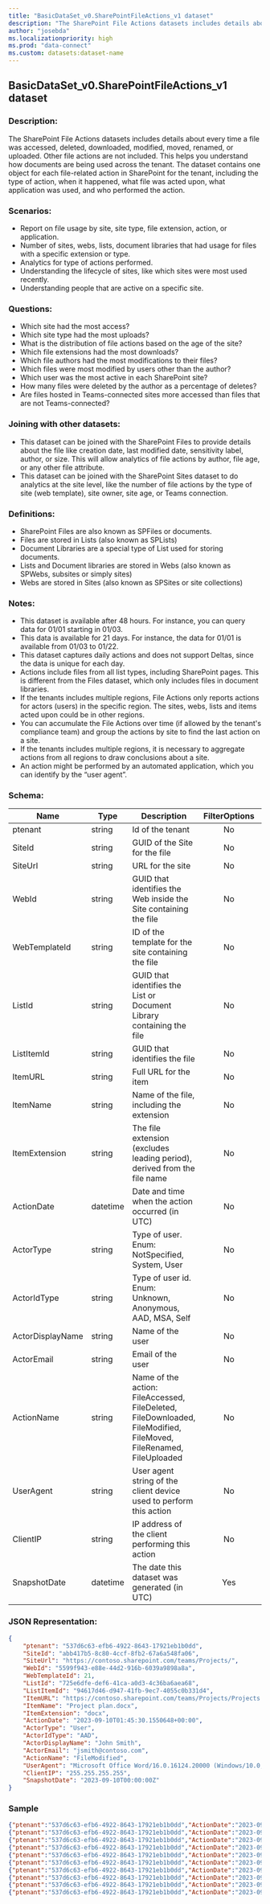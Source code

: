 ```yaml
---
title: "BasicDataSet_v0.SharePointFileActions_v1 dataset"
description: "The SharePoint File Actions datasets includes details about every file action"
author: "josebda"
ms.localizationpriority: high
ms.prod: "data-connect"
ms.custom: datasets:dataset-name
---
```


## BasicDataSet_v0.SharePointFileActions_v1 dataset

### Description: 

The SharePoint File Actions datasets includes details about every time a file was accessed, deleted, downloaded, modified, moved, renamed, or uploaded. Other file actions are not included. This helps you understand how documents are being used across the tenant. The dataset contains one object for each file-related action in SharePoint for the tenant, including the type of action, when it happened, what file was acted upon, what application was used, and who performed the action. 

### Scenarios:

- Report on file usage by site, site type, file extension, action, or application. 
- Number of sites, webs, lists, document libraries that had usage for files with a specific extension or type.
- Analytics for type of actions performed.
- Understanding the lifecycle of sites, like which sites were most used recently. 
- Understanding people that are active on a specific site. 

### Questions:

- Which site had the most access?
- Which site type had the most uploads?
- What is the distribution of file actions based on the age of the site?
- Which file extensions had the most downloads?
- Which file authors had the most modifications to their files?
- Which files were most modified by users other than the author?
- Which user was the most active in each SharePoint site?
- How many files were deleted by the author as a percentage of deletes?
- Are files hosted in Teams-connected sites more accessed than files that are not Teams-connected?

### Joining with other datasets:

- This dataset can be joined with the SharePoint Files to provide details about the file like creation date, last modified date, sensitivity label, author, or size. This will allow analytics of file actions by author, file age, or any other file attribute.
- This dataset can be joined with the SharePoint Sites dataset to do analytics at the site level, like the number of file actions by the type of site (web template), site owner, site age, or Teams connection.

### Definitions:

- SharePoint Files are also known as SPFiles or documents.
- Files are stored in Lists (also known as SPLists)
- Document Libraries are a special type of List used for storing documents.
- Lists and Document libraries are stored in Webs (also known as SPWebs, subsites or simply sites)
- Webs are stored in Sites (also known as SPSites or site collections)

### Notes:

- This dataset is available after 48 hours. For instance, you can query data for 01/01 starting in 01/03.
- This data is available for 21 days. For instance, the data for 01/01 is available from 01/03 to 01/22.
- This dataset captures daily actions and does not support Deltas, since the data is unique for each day.
- Actions include files from all list types, including SharePoint pages. This is different from the Files dataset, which only includes files in document libraries.
- If the tenants includes multiple regions, File Actions only reports actions for actors (users) in the specific region. The sites, webs, lists and items acted upon could be in other regions.
- You can accumulate the File Actions over time (if allowed by the tenant's compliance team) and group the actions by site to find the last action on a site. 
- If the tenants includes multiple regions, it is necessary to aggregate actions from all regions to draw conclusions about a site.
- An action might be performed by an automated application, which you can identify by the “user agent”. 

### Schema:

| **Name** | **Type** | **Description** | **FilterOptions** | **IsDateFilter** |
|-|-|-|:-:|:-:|
| ptenant | string | Id of the tenant | No | False |
| SiteId | string | GUID of the Site for the file | No | False |
| SiteUrl | string | URL for the site | No | False |
| WebId | string | GUID that identifies the Web inside the Site containing the file | No | False |
| WebTemplateId | string | ID of the template for the site containing the file | No | False |
| ListId | string | GUID that identifies the List or Document Library containing the file | No | False |
| ListItemId | string | GUID that identifies the file | No | False |
| ItemURL | string | Full URL for the item | No | False |
| ItemName | string | Name of the file, including the extension | No | False |
| ItemExtension | string | The file extension (excludes leading period), derived from the file name | No | False |
| ActionDate | datetime | Date and time when the action occurred (in UTC) | No | False |
| ActorType | string | Type of user. Enum: NotSpecified, System, User | No | False |
| ActorIdType | string | Type of user id. Enum: Unknown, Anonymous, AAD, MSA, Self | No | False |
| ActorDisplayName | string | Name of the user | No | False |
| ActorEmail | string | Email of the user | No | False |
| ActionName | string | Name of the action: FileAccessed, FileDeleted, FileDownloaded, FileModified, FileMoved, FileRenamed, FileUploaded | No | False |
| UserAgent | string | User agent string of the client device used to perform this action | No | False |
| ClientIP | string | IP address of the client performing this action | No | False |
| SnapshotDate | datetime | The date this dataset was generated (in UTC) | Yes | True |

### JSON Representation:

```json
{
    "ptenant": "537d6c63-efb6-4922-8643-17921eb1b0dd",
    "SiteId": "abb417b5-8c80-4ccf-8fb2-67a6a548fa06",
    "SiteUrl": "https://contoso.sharepoint.com/teams/Projects/",
    "WebId": "5599f943-e88e-44d2-916b-6039a9898a8a",
    "WebTemplateId": 21,
    "ListId": "725e6dfe-def6-41ca-a0d3-4c36ba6aea68",
    "ListItemId": "94617d46-d947-41fb-9ec7-4055c0b331d4",
    "ItemURL": "https://contoso.sharepoint.com/teams/Projects/Projects Spec Library/ProjectA/Specs/Project plan.docx",
    "ItemName": "Project plan.docx",
    "ItemExtension": "docx",
    "ActionDate": "2023-09-10T01:45:30.1550648+00:00",
    "ActorType": "User",
    "ActorIdType": "AAD",
    "ActorDisplayName": "John Smith",
    "ActorEmail": "jsmith@contoso.com",
    "ActionName": "FileModified",
    "UserAgent": "Microsoft Office Word/16.0.16124.20000 (Windows/10.0; Desktop WOW64; en-US; Desktop app; HP/HP Z240 Tower Workstation)",
    "ClientIP": "255.255.255.255",
    "SnapshotDate": "2023-09-10T00:00:00Z"
}
```

### Sample

```json
{"ptenant":"537d6c63-efb6-4922-8643-17921eb1b0dd","ActionDate":"2023-09-10T01:45:30.1550648+00:00","ActionName":"FileModified","ActorDisplayName":"John Smith","ActorEmail":"jsmith@contoso.com","ActorIdType":"AAD","ActorType":"User","ItemExtension":"docx","ItemName":"Project plan.docx","ItemURL":"https://contoso.sharepoint.com/teams/Projects/Projects Spec Library/ProjectA/Specs/Project plan.docx","ListId":"725e6dfe-def6-41ca-a0d3-4c36ba6aea68","ListItemId":"94617d46-d947-41fb-9ec7-4055c0b331d4","SiteId":"abb417b5-8c80-4ccf-8fb2-67a6a548fa06","SiteUrl":"https://contoso.sharepoint.com/teams/Projects/","UserAgent":"Microsoft Office Word/16.0.16124.20000 (Windows/10.0; Desktop WOW64; en-US; Desktop app; HP/HP Z240 Tower Workstation)","WebId":"5599f943-e88e-44d2-916b-6039a9898a8a","WebTemplateId":21,"SnapshotDate":"2023-09-10T00:00:00Z"}
{"ptenant":"537d6c63-efb6-4922-8643-17921eb1b0dd","ActionDate":"2023-09-10T05:28:57.6157508+00:00","ActionName":"FileMoved","ActorDisplayName":"John Smith","ActorEmail":"jsmith@contoso.com","ActorIdType":"AAD","ActorType":"User","ItemExtension":"docx","ItemName":"Project plan.docx","ItemURL":"https://contoso.sharepoint.com/teams/Projects/Projects Spec Library/ProjectA/Specs/Project plan.docx","ListId":"725e6dfe-def6-41ca-a0d3-4c36ba6aea68","ListItemId":"94617d46-d947-41fb-9ec7-4055c0b331d4","SiteId":"abb417b5-8c80-4ccf-8fb2-67a6a548fa06","SiteUrl":"https://contoso.sharepoint.com/teams/Projects/","UserAgent":"Microsoft Office Word/16.0.16124.20000 (Windows/10.0; Desktop WOW64; en-US; Desktop app; HP/HP Z240 Tower Workstation)","WebId":"5599f943-e88e-44d2-916b-6039a9898a8a","WebTemplateId":21,"SnapshotDate":"2023-09-10T00:00:00Z"}
{"ptenant":"537d6c63-efb6-4922-8643-17921eb1b0dd","ActionDate":"2023-09-10T03:30:09.9039112+00:00","ActionName":"FileDeleted","ActorDisplayName":"John Smith","ActorEmail":"jsmith@contoso.com","ActorIdType":"AAD","ActorType":"User","ItemExtension":"docx","ItemName":"Project plan.docx","ItemURL":"https://contoso.sharepoint.com/teams/Projects/Projects Spec Library/ProjectA/Specs/Project plan.docx","ListId":"725e6dfe-def6-41ca-a0d3-4c36ba6aea68","ListItemId":"94617d46-d947-41fb-9ec7-4055c0b331d4","SiteId":"abb417b5-8c80-4ccf-8fb2-67a6a548fa06","SiteUrl":"https://contoso.sharepoint.com/teams/Projects/","UserAgent":"Microsoft Office Word/16.0.16124.20000 (Windows/10.0; Desktop WOW64; en-US; Desktop app; HP/HP Z240 Tower Workstation)","WebId":"5599f943-e88e-44d2-916b-6039a9898a8a","WebTemplateId":21,"SnapshotDate":"2023-09-10T00:00:00Z"}
{"ptenant":"537d6c63-efb6-4922-8643-17921eb1b0dd","ActionDate":"2023-09-10T18:40:05.0860076+00:00","ActionName":"FileUploaded","ActorDisplayName":"John Smith","ActorEmail":"jsmith@contoso.com","ActorIdType":"AAD","ActorType":"User","ItemExtension":"docx","ItemName":"Project plan.docx","ItemURL":"https://contoso.sharepoint.com/teams/Projects/Projects Spec Library/ProjectA/Specs/Project plan.docx","ListId":"725e6dfe-def6-41ca-a0d3-4c36ba6aea68","ListItemId":"94617d46-d947-41fb-9ec7-4055c0b331d4","SiteId":"abb417b5-8c80-4ccf-8fb2-67a6a548fa06","SiteUrl":"https://contoso.sharepoint.com/teams/Projects/","UserAgent":"Microsoft Office Word/16.0.16124.20000 (Windows/10.0; Desktop WOW64; en-US; Desktop app; HP/HP Z240 Tower Workstation)","WebId":"5599f943-e88e-44d2-916b-6039a9898a8a","WebTemplateId":21,"SnapshotDate":"2023-09-10T00:00:00Z"}
{"ptenant":"537d6c63-efb6-4922-8643-17921eb1b0dd","ActionDate":"2023-09-10T21:37:58.8503815+00:00","ActionName":"FileDownloaded","ActorDisplayName":"John Smith","ActorEmail":"jsmith@contoso.com","ActorIdType":"AAD","ActorType":"User","ItemExtension":"docx","ItemName":"Project plan.docx","ItemURL":"https://contoso.sharepoint.com/teams/Projects/Projects Spec Library/ProjectA/Specs/Project plan.docx","ListId":"725e6dfe-def6-41ca-a0d3-4c36ba6aea68","ListItemId":"94617d46-d947-41fb-9ec7-4055c0b331d4","SiteId":"abb417b5-8c80-4ccf-8fb2-67a6a548fa06","SiteUrl":"https://contoso.sharepoint.com/teams/Projects/","UserAgent":"Microsoft Office Word/16.0.16124.20000 (Windows/10.0; Desktop WOW64; en-US; Desktop app; HP/HP Z240 Tower Workstation)","WebId":"5599f943-e88e-44d2-916b-6039a9898a8a","WebTemplateId":21,"SnapshotDate":"2023-09-10T00:00:00Z"}
{"ptenant":"537d6c63-efb6-4922-8643-17921eb1b0dd","ActionDate":"2023-09-10T02:00:19.1374469+00:00","ActionName":"FileMoved","ActorDisplayName":"John Smith","ActorEmail":"jsmith@contoso.com","ActorIdType":"AAD","ActorType":"User","ItemExtension":"docx","ItemName":"Project plan.docx","ItemURL":"https://contoso.sharepoint.com/teams/Projects/Projects Spec Library/ProjectA/Specs/Project plan.docx","ListId":"725e6dfe-def6-41ca-a0d3-4c36ba6aea68","ListItemId":"94617d46-d947-41fb-9ec7-4055c0b331d4","SiteId":"abb417b5-8c80-4ccf-8fb2-67a6a548fa06","SiteUrl":"https://contoso.sharepoint.com/teams/Projects/","UserAgent":"Microsoft Office Word/16.0.16124.20000 (Windows/10.0; Desktop WOW64; en-US; Desktop app; HP/HP Z240 Tower Workstation)","WebId":"5599f943-e88e-44d2-916b-6039a9898a8a","WebTemplateId":21,"SnapshotDate":"2023-09-10T00:00:00Z"}
{"ptenant":"537d6c63-efb6-4922-8643-17921eb1b0dd","ActionDate":"2023-09-10T23:50:55.7142137+00:00","ActionName":"FileUploaded","ActorDisplayName":"John Smith","ActorEmail":"jsmith@contoso.com","ActorIdType":"AAD","ActorType":"User","ItemExtension":"docx","ItemName":"Project plan.docx","ItemURL":"https://contoso.sharepoint.com/teams/Projects/Projects Spec Library/ProjectA/Specs/Project plan.docx","ListId":"725e6dfe-def6-41ca-a0d3-4c36ba6aea68","ListItemId":"94617d46-d947-41fb-9ec7-4055c0b331d4","SiteId":"abb417b5-8c80-4ccf-8fb2-67a6a548fa06","SiteUrl":"https://contoso.sharepoint.com/teams/Projects/","UserAgent":"Microsoft Office Word/16.0.16124.20000 (Windows/10.0; Desktop WOW64; en-US; Desktop app; HP/HP Z240 Tower Workstation)","WebId":"5599f943-e88e-44d2-916b-6039a9898a8a","WebTemplateId":21,"SnapshotDate":"2023-09-10T00:00:00Z"}
{"ptenant":"537d6c63-efb6-4922-8643-17921eb1b0dd","ActionDate":"2023-09-10T05:52:17.4978702+00:00","ActionName":"FileAccessed","ActorDisplayName":"John Smith","ActorEmail":"jsmith@contoso.com","ActorIdType":"AAD","ActorType":"User","ItemExtension":"docx","ItemName":"Project plan.docx","ItemURL":"https://contoso.sharepoint.com/teams/Projects/Projects Spec Library/ProjectA/Specs/Project plan.docx","ListId":"725e6dfe-def6-41ca-a0d3-4c36ba6aea68","ListItemId":"94617d46-d947-41fb-9ec7-4055c0b331d4","SiteId":"abb417b5-8c80-4ccf-8fb2-67a6a548fa06","SiteUrl":"https://contoso.sharepoint.com/teams/Projects/","UserAgent":"Microsoft Office Word/16.0.16124.20000 (Windows/10.0; Desktop WOW64; en-US; Desktop app; HP/HP Z240 Tower Workstation)","WebId":"5599f943-e88e-44d2-916b-6039a9898a8a","WebTemplateId":21,"SnapshotDate":"2023-09-10T00:00:00Z"}
{"ptenant":"537d6c63-efb6-4922-8643-17921eb1b0dd","ActionDate":"2023-09-10T12:03:18.5336543+00:00","ActionName":"FileDownloaded","ActorDisplayName":"John Smith","ActorEmail":"jsmith@contoso.com","ActorIdType":"AAD","ActorType":"User","ItemExtension":"docx","ItemName":"Project plan.docx","ItemURL":"https://contoso.sharepoint.com/teams/Projects/Projects Spec Library/ProjectA/Specs/Project plan.docx","ListId":"725e6dfe-def6-41ca-a0d3-4c36ba6aea68","ListItemId":"94617d46-d947-41fb-9ec7-4055c0b331d4","SiteId":"abb417b5-8c80-4ccf-8fb2-67a6a548fa06","SiteUrl":"https://contoso.sharepoint.com/teams/Projects/","UserAgent":"Microsoft Office Word/16.0.16124.20000 (Windows/10.0; Desktop WOW64; en-US; Desktop app; HP/HP Z240 Tower Workstation)","WebId":"5599f943-e88e-44d2-916b-6039a9898a8a","WebTemplateId":21,"SnapshotDate":"2023-09-10T00:00:00Z"}
{"ptenant":"537d6c63-efb6-4922-8643-17921eb1b0dd","ActionDate":"2023-09-10T14:08:19.3283304+00:00","ActionName":"FileDeleted","ActorDisplayName":"John Smith","ActorEmail":"jsmith@contoso.com","ActorIdType":"AAD","ActorType":"User","ItemExtension":"docx","ItemName":"Project plan.docx","ItemURL":"https://contoso.sharepoint.com/teams/Projects/Projects Spec Library/ProjectA/Specs/Project plan.docx","ListId":"725e6dfe-def6-41ca-a0d3-4c36ba6aea68","ListItemId":"94617d46-d947-41fb-9ec7-4055c0b331d4","SiteId":"abb417b5-8c80-4ccf-8fb2-67a6a548fa06","SiteUrl":"https://contoso.sharepoint.com/teams/Projects/","UserAgent":"Microsoft Office Word/16.0.16124.20000 (Windows/10.0; Desktop WOW64; en-US; Desktop app; HP/HP Z240 Tower Workstation)","WebId":"5599f943-e88e-44d2-916b-6039a9898a8a","WebTemplateId":21,"SnapshotDate":"2023-09-10T00:00:00Z"}
```
